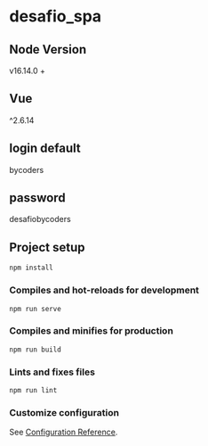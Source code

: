 # desafio_spa

## Node Version
v16.14.0 +
## Vue
^2.6.14

## login default
bycoders
## password
desafiobycoders


## Project setup
```
npm install
```

### Compiles and hot-reloads for development
```
npm run serve
```

### Compiles and minifies for production
```
npm run build
```

### Lints and fixes files
```
npm run lint
```

### Customize configuration
See [Configuration Reference](https://cli.vuejs.org/config/).
